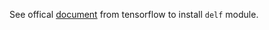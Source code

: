 See offical [document](https://github.com/tensorflow/models/tree/master/research/delf) from tensorflow to
install `delf` module. 